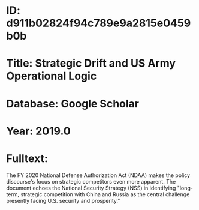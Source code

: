 # ID: d911b02824f94c789e9a2815e0459b0b
# Title: Strategic Drift and US Army Operational Logic
# Database: Google Scholar
# Year: 2019.0
# Fulltext:
The FY 2020 National Defense Authorization Act (NDAA) makes the policy discourse's focus on strategic competitors even more apparent.
The document echoes the National Security Strategy (NSS) in identifying "long-term, strategic competition with China and Russia as the central challenge presently facing U.S. security and prosperity."